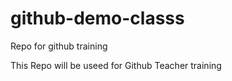 # github-demo-classs
Repo for github training


This Repo will be useed for Github Teacher training
